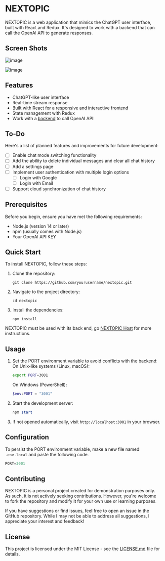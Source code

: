 # NEXTOPIC

NEXTOPIC is a web application that mimics the ChatGPT user interface, built with React and Redux. It's designed to work with a backend that can call the OpenAI API to generate responses.

## Screen Shots
![image](https://github.com/user-attachments/assets/f2b2e4c6-c51b-4f5e-8dcc-daa0a3b3ad0b)

![image](https://github.com/user-attachments/assets/249c91c9-0b15-4893-a24a-7601a413e99b)

## Features

- ChatGPT-like user interface
- Real-time stream response
- Built with React for a responsive and interactive frontend
- State management with Redux
- Work with a [backend](https://github.com/lacser/NEXTOPICHost) to call OpenAI API

## To-Do

Here's a list of planned features and improvements for future development:

- [ ] Enable chat mode switching functionality
- [ ] Add the ability to delete individual messages and clear all chat history
- [ ] Add a settings page
- [ ] Implement user authentication with multiple login options
  - [ ] Login with Google
  - [ ] Login with Email
- [ ] Support cloud synchronization of chat history

## Prerequisites

Before you begin, ensure you have met the following requirements:

- Node.js (version 14 or later)
- npm (usually comes with Node.js)
- Your OpenAI API KEY

## Quick Start

To install NEXTOPIC, follow these steps:

1. Clone the repository:

   ```
   git clone https://github.com/yourusername/nextopic.git
   ```

2. Navigate to the project directory:

   ```
   cd nextopic
   ```

3. Install the dependencies:

   ```
   npm install
   ```

NEXTOPIC must be used with its back end, go [NEXTOPIC Host](https://github.com/lacser/NEXTOPICHost) for more instructions.

## Usage

1. Set the PORT environment variable to avoid conflicts with the backend: On Unix-like systems (Linux, macOS):

   ```bash
   export PORT=3001
   ```

   On Windows (PowerShell):

   ```powershell
   $env:PORT = "3001"
   ```

2. Start the development server:

   ```powershell
   npm start
   ```

3. If not opened automatically, visit `http://localhost:3001` in your browser.

## Configuration

To persist the PORT environment variable, make a new file named `.env.local` and paste the following code.

```javascript
PORT=3001
```

## Contributing

NEXTOPIC is a personal project created for demonstration purposes only. As such, it is not actively seeking contributions. However, you're welcome to fork the repository and modify it for your own use or learning purposes.

If you have suggestions or find issues, feel free to open an issue in the GitHub repository. While I may not be able to address all suggestions, I appreciate your interest and feedback!

## License

This project is licensed under the MIT License - see the [LICENSE.md](LICENSE.md) file for details.
